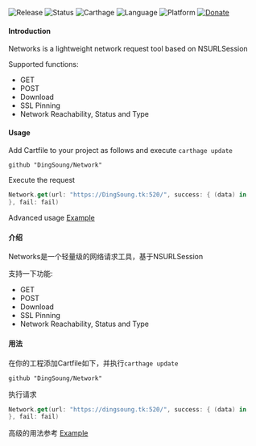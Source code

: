 ![Release](https://img.shields.io/github/release/DingSoung/Network.svg)
![Status](https://travis-ci.org/DingSoung/Network.svg?branch=master)
![Carthage](https://img.shields.io/badge/Carthage-compatible-yellow.svg?style=flat)
![Language](https://img.shields.io/badge/Swift-3.1-FFAC45.svg?style=flat)
![Platform](http://img.shields.io/badge/Platform-iOS-E9C2BD.svg?style=flat)
[![Donate](https://img.shields.io/badge/Donate-PayPal-9EA59D.svg)](https://paypal.me/DingSongwen)

#### Introduction

Networks is a lightweight network request tool based on NSURLSession

Supported functions:

- GET
- POST
- Download
- SSL Pinning
- Network Reachability, Status and Type 

#### Usage

Add Cartfile to your project as follows and execute ``carthage update``

```shell
github "DingSoung/Network"
```

Execute the request

```Swift
Network.get(url: "https://DingSoung.tk:520/", success: { (data) in
}, fail: fail)
```

Advanced usage [Example](https://github.com/DingSoung/Example.git)

#### 介绍

Networks是一个轻量级的网络请求工具，基于NSURLSession

支持一下功能:

- GET
- POST
- Download
- SSL Pinning
- Network Reachability, Status and Type 

#### 用法

在你的工程添加Cartfile如下，并执行`carthage update`

```shell
github "DingSoung/Network"
```

执行请求

```Swift
Network.get(url: "https://dingsoung.tk:520/", success: { (data) in
}, fail: fail)
```

高级的用法参考 [Example](https://github.com/DingSoung/Example.git)



